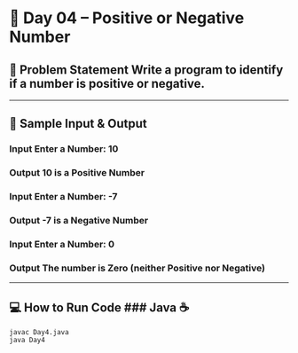 # 🔢 Day 04 – Positive or Negative Number


  ## 🎯 Problem Statement Write a program to identify if a number is positive or negative. 
  
  --- 
  ## 📝 Sample Input & Output 

  
  ### Input Enter a Number: 10 
  ### Output 10 is a Positive Number 
  ### Input Enter a Number: -7
  ### Output -7 is a Negative Number
  ### Input Enter a Number: 0 
  ### Output The number is Zero (neither Positive nor Negative)

  
  --- 

## 💻 How to Run Code ### Java ☕
```
javac Day4.java
java Day4
